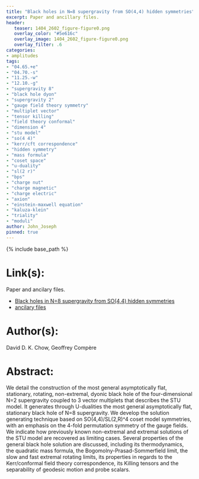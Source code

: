 ```yaml
---
title: "Black holes in N=8 supergravity from SO(4,4) hidden symmetries"
excerpt: Paper and ancillary files.
header:
   teaser: 1404_2602_figure-figure0.png
   overlay_color: "#5e616c"
   overlay_image: 1404_2602_figure-figure0.png
   overlay_filter: .6
categories:
- amplitudes
tags:
- "04.65.+e"
- "04.70.-s"
- "11.25.-w"
- "12.10.-g"
- "supergravity 8"
- "black hole dyon"
- "supergravity 2"
- "gauge field theory symmetry"
- "multiplet vector"
- "tensor killing"
- "field theory conformal"
- "dimension 4"
- "stu model"
- "so(4 4)"
- "kerr/cft correspondence"
- "hidden symmetry"
- "mass formula"
- "coset space"
- "u-duality"
- "sl(2 r)"
- "bps"
- "charge nut"
- "charge magnetic"
- "charge electric"
- "axion"
- "einstein-maxwell equation"
- "kaluza-klein"
- "triality"
- "moduli"
author: John_Joseph
pinned: true
---
```

{% include base_path %}

# Link(s):
Paper and ancilary files.
  * [Black holes in N=8 supergravity from SO(4,4) hidden symmetries](https://arxiv.org/abs/1404.2602)
  * [ancilary files](https://arxiv.org/src/1404.2602/anc)

# Author(s):
David D. K. Chow, Geoffrey Compère

# Abstract:
We detail the construction of the most general asymptotically flat, stationary, rotating, non-extremal, dyonic black hole of the four-dimensional N=2 supergravity coupled to 3 vector multiplets that describes the STU model. It generates through U-dualities the most general asymptotically flat, stationary black hole of N=8 supergravity. We develop the solution generating technique based on SO(4,4)/SL(2,R)^4 coset model symmetries, with an emphasis on the 4-fold permutation symmetry of the gauge fields. We indicate how previously known non-extremal and extremal solutions of the STU model are recovered as limiting cases. Several properties of the general black hole solution are discussed, including its thermodynamics, the quadratic mass formula, the Bogomolny-Prasad-Sommerfield limit, the slow and fast extremal rotating limits, its properties in regards to the Kerr/conformal field theory correspondence, its Killing tensors and the separability of geodesic motion and probe scalars.